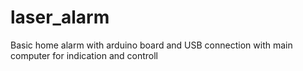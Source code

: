 # laser_alarm
Basic home alarm with arduino board and USB connection with main computer for indication and controll
